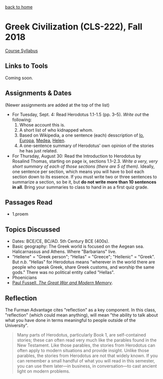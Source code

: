 
[back to home](index.md)


# Greek Civilization (CLS-222), Fall 2018

[Course Syllabus](CLS220-Syllabus.md)

## Links to Tools

Coming soon.

## Assignments & Dates

(Newer assignments are added at the top of the list)

- For Tuesday, Sept. 4: Read Herodotus 1.1-1.5 (pp. 3–5). *Write out* the following:
	1. Whose account this is.
	1. A short list of who kidnapped whom.
	1. Based on Wikipedia, a one sentence (each) desscription of [Io](https://en.wikipedia.org/wiki/Io_(mythology)), [Europa](https://en.wikipedia.org/wiki/Europa_(mythology)), [Medea](https://en.wikipedia.org/wiki/Medea), [Helen](https://en.wikipedia.org/wiki/Helen_of_Troy).
	1. A one-sentence summary of Herodotus' own opinion of the stories he has just related.
- For Thursday, August 30: Read the Introduction to Herodotus by Rosalind Thomas, starting on page ix, sections 1.1–2.3. *Write a very, very short summary of each of those sections (there are 5 of them)*. Ideally, one sentence per section, which means you will have to boil each section down to its essence. If you must write two or three sentences to summarize a section, so be it, but **do not write more than 10 sentences in all**. Bring your summaries to class to hand in as a first quiz grade. 

## Passages Read

- 1.proem

## Topics Discussed

- Dates: BCE/CE, BC/AD. 5th Century BCE (400s).
- Basic geography: The Greek world is focused on the Aegean sea. Halicarnassus and Athens. Where "Barbarians" live.
- "Hellene" = "Greek person"; "Hellas" = "Greece"; "Hellenic" = "Greek". But *n.b.* "Hellas" for Herodotus means "wherever in the world there are people who speak Greek, share Greek customs, and worship the same gods." There was no political entity called "Hellas".
- Phoenicians
- [Paul Fussell, *The Great War and Modern Memory*](https://www.amazon.com/Great-War-Modern-Memory/dp/0195133323).

## Reflection

The Furman Advantage cites "reflection" as a key component. In this class, "reflection" (which could mean anything), will mean "the ability to talk about what you have done in terms meaningful to people outside of the University".

> Many parts of Herodotus, particularly Book 1, are self-contained stories; these can often read very much like the parables found in the New Testament. Like those parables, the stories from Herodotus can often apply to modern situations and provide insight. Unlike those parables, the stories from Herodotus are not that widely known. If you can remember a small handful of what you will read in this semester, you can use them later—in business, in conversation—to cast ancient light on modern problems.

